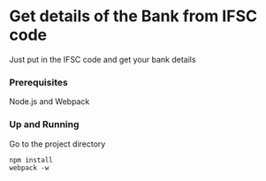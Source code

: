 # Get details of the Bank from IFSC code

Just put in the IFSC code and get your bank details


### Prerequisites
Node.js and Webpack


### Up and Running
Go to the project directory

```
npm install
webpack -w

```
